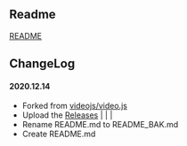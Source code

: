 ## Readme

[README](README_BAK.md)

## ChangeLog

#### 2020.12.14
* Forked from [videojs/video.js](https://github.com/videojs/video.js)
* Upload the [Releases](https://github.com/bttb520/video.js/releases) | []() | []() | []()
* Rename README.md to README_BAK.md
* Create README.md
